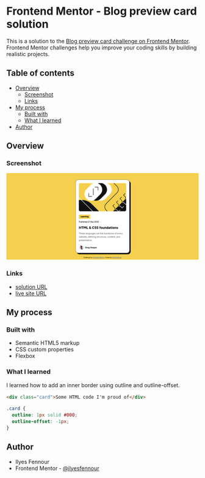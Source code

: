 # Frontend Mentor - Blog preview card solution

This is a solution to the [Blog preview card challenge on Frontend Mentor](https://www.frontendmentor.io/challenges/blog-preview-card-ckPaj01IcS). Frontend Mentor challenges help you improve your coding skills by building realistic projects. 

## Table of contents

- [Overview](#overview)
  - [Screenshot](#screenshot)
  - [Links](#links)
- [My process](#my-process)
  - [Built with](#built-with)
  - [What I learned](#what-i-learned)
- [Author](#author)

## Overview

### Screenshot

![project screenshot](https://github.com/ilyesfennour/Frontend-Mentor/blob/main/newbie/02%20Blog%20preview%20card/assets/images/Screenshot%20Blog%20preview%20card.png?raw=true)

### Links

- [solution URL](https://www.frontendmentor.io/solutions/responsive-blog-preview-card-0HVb_AEaos)
- [live site URL](https://ilyesfennour.github.io/Frontend-Mentor/newbie/02%20Blog%20preview%20card/)

## My process

### Built with

- Semantic HTML5 markup
- CSS custom properties
- Flexbox

### What I learned

I learned how to add an inner border using outline and outline-offset.

```html
<div class="card">Some HTML code I'm proud of</div>
```
```css
.card {
  outline: 1px solid #000;
  outline-offset: -1px;
}
```

## Author

- Ilyes Fennour
- Frontend Mentor - [@ilyesfennour](https://www.frontendmentor.io/profile/ilyesfennour)
